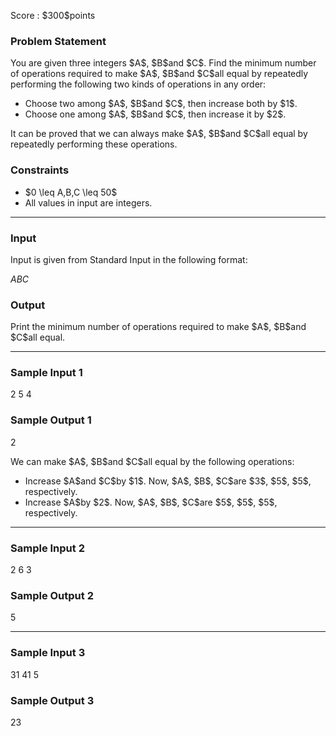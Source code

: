 
<div>

<span>

<span>

<p>
Score : $300$points
</p>

<div>

<section>

### **Problem Statement**

<p>
You are given three integers $A$, $B$and $C$. Find the minimum number of operations required to make $A$, $B$and $C$all equal by repeatedly performing the following two kinds of operations in any order:
</p>

<ul>

<li>
Choose two among $A$, $B$and $C$, then increase both by $1$.
</li>

<li>
Choose one among $A$, $B$and $C$, then increase it by $2$.
</li>

</ul>

<p>
It can be proved that we can always make $A$, $B$and $C$all equal by repeatedly performing these operations.
</p>

</section>

</div>

<div>

<section>

### **Constraints**

<ul>

<li>
$0 \leq A,B,C \leq 50$
</li>

<li>
All values in input are integers.
</li>

</ul>

</section>

</div>

---

<div>

<div>

<section>

### **Input**

<p>
Input is given from Standard Input in the following format:
</p>

<div>

$A$$B$$C$
</div>

</section>

</div>

<div>

<section>

### **Output**

<p>
Print the minimum number of operations required to make $A$, $B$and $C$all equal.
</p>

</section>

</div>

</div>

---

<div>

<section>

### **Sample Input 1**

<div>

2 5 4

</div>

</section>

</div>

<div>

<section>

### **Sample Output 1**

<div>

2

</div>

<p>
We can make $A$, $B$and $C$all equal by the following operations:
</p>

<ul>

<li>
Increase $A$and $C$by $1$. Now, $A$, $B$, $C$are $3$, $5$, $5$, respectively.
</li>

<li>
Increase $A$by $2$. Now, $A$, $B$, $C$are $5$, $5$, $5$, respectively.
</li>

</ul>

</section>

</div>

---

<div>

<section>

### **Sample Input 2**

<div>

2 6 3

</div>

</section>

</div>

<div>

<section>

### **Sample Output 2**

<div>

5

</div>

</section>

</div>

---

<div>

<section>

### **Sample Input 3**

<div>

31 41 5

</div>

</section>

</div>

<div>

<section>

### **Sample Output 3**

<div>

23

</div>

</section>

</div>

</span>

</span>

</div>

